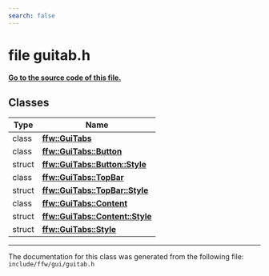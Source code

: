 ```yaml
---
search: false
---
```


# file guitab.h

**[Go to the source code of this file.](guitab_8h_source.md)**
## Classes

|Type|Name|
|-----|-----|
|class|[**ffw::GuiTabs**](classffw_1_1_gui_tabs.md)|
|class|[**ffw::GuiTabs::Button**](classffw_1_1_gui_tabs_1_1_button.md)|
|struct|[**ffw::GuiTabs::Button::Style**](structffw_1_1_gui_tabs_1_1_button_1_1_style.md)|
|class|[**ffw::GuiTabs::TopBar**](classffw_1_1_gui_tabs_1_1_top_bar.md)|
|struct|[**ffw::GuiTabs::TopBar::Style**](structffw_1_1_gui_tabs_1_1_top_bar_1_1_style.md)|
|class|[**ffw::GuiTabs::Content**](classffw_1_1_gui_tabs_1_1_content.md)|
|struct|[**ffw::GuiTabs::Content::Style**](structffw_1_1_gui_tabs_1_1_content_1_1_style.md)|
|struct|[**ffw::GuiTabs::Style**](structffw_1_1_gui_tabs_1_1_style.md)|




----------------------------------------
The documentation for this class was generated from the following file: `include/ffw/gui/guitab.h`

